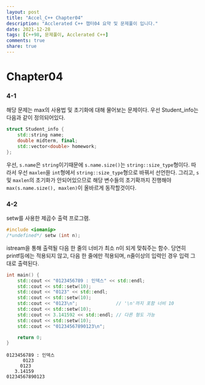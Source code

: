 ```yaml
---
layout: post
title: "Accel_C++ Chapter04"
description: "Acclerated C++ 챕터04 요약 및 문제풀이 입니다."
date: 2021-12-28
tags: [C++98, 문제풀이, Acclerated C++]
comments: true
share: true
---
```

# Chapter04
### 4-1
해당 문제는 max의 사용법 및 초기화에 대해 물어보는 문제이다. 우선 Student_info는 다음과 같이 정의되어있다.
```cpp
struct Student_info {
	std::string name;
	double midterm, final;
	std::vector<double> homework;
};
```
우선, `s.name`은 `string`이기때문에 `s.name.size()`는 `string::size_type`형이다. 따라서 우선 `maxlen`을 `int`형에서 `string::size_type`형으로 바꿔서 선언한다.
그리고, `s` 및 `maxlen`의 초기화가 안되어있으므로 해당 변수들의 초기확까지 진행해야 `max(s.name.size(), maxlen)`이 올바르게 동작할것이다.
### 4-2
setw를 사용한 제곱수 출력 프로그램.
```cpp
#include <iomanip>
/*undefined*/ setw (int n);
```
istream을 통해 출력될 다음 한 줄의 너비가 최소 n이 되게 맞춰주는 함수. 당연히 printf등에는 적용되지 않고, 다음 한 줄에만 적용되며, n줄이상의 입력인 경우 입력 그대로 출력된다.
```cpp
int main() {
	std::cout << "0123456789 : 인덱스" << std::endl;
	std::cout << std::setw(10);
	std::cout << "0123" << std::endl;
	std::cout << std::setw(10);
	std::cout << "0123\n";				// '\n'까지 포함 너비 10
	std::cout << std::setw(10);
	std::cout << 3.141592 << std::endl;	// 다른 형도 가능
	std::cout << std::setw(10);
	std::cout << "01234567890123\n";

	return 0;
}
```
```
0123456789 : 인덱스
      0123
     0123
   3.14159
01234567890123
```